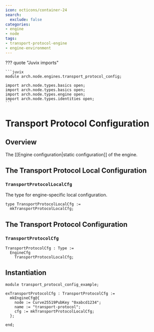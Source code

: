 ```yaml
---
icon: octicons/container-24
search:
  exclude: false
categories:
- engine
- node
tags:
- transport-protocol-engine
- engine-environment
---
```


??? quote "Juvix imports"

    ```juvix
    module arch.node.engines.transport_protocol_config;

    import arch.node.types.basics open;
    import arch.node.types.basics open;
    import arch.node.types.engine open;
    import arch.node.types.identities open;
    ```

# Transport Protocol Configuration

## Overview

The [[Engine configuration|static configuration]] of the engine.

## The Transport Protocol Local Configuration

### `TransportProtocolLocalCfg`

The type for engine-specific local configuration.

<!-- --8<-- [start:TransportProtocolLocalCfg] -->
```juvix
type TransportProtocolLocalCfg :=
  mkTransportProtocolLocalCfg;
```
<!-- --8<-- [end:TransportProtocolLocalCfg] -->

## The Transport Protocol Configuration

### `TransportProtocolCfg`

<!-- --8<-- [start:TransportProtocolCfg] -->
```juvix
TransportProtocolCfg : Type :=
  EngineCfg
    TransportProtocolLocalCfg;
```
<!-- --8<-- [end:TransportProtocolCfg] -->

## Instantiation

<!-- --8<-- [start:exTransportProtocolCfg] -->
```juvix extract-module-statements
module transport_protocol_config_example;

exTransportProtocolCfg : TransportProtocolCfg :=
  mkEngineCfg@{
    node := Curve25519PubKey "0xabcd1234";
    name := "transport-protocol";
    cfg := mkTransportProtocolLocalCfg;
  };

end;
```
<!-- --8<-- [end:exTransportProtocolCfg] -->
